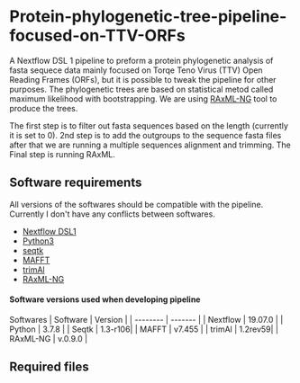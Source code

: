 # Protein-phylogenetic-tree-pipeline-focused-on-TTV-ORFs
A Nextflow DSL 1 pipeline to preform a protein phylogenetic analysis of fasta sequece data mainly focused on Torqe Teno Virus (TTV) Open Reading Frames (ORFs), but it is possible to tweak the pipeline for other purposes.
The phylogenetic trees are based on statistical metod called maximum likelihood with bootstrapping. We are using [RAxML-NG](https://academic.oup.com/bioinformatics/article/35/21/4453/5487384) tool to produce the trees. 

The first step is to filter out fasta sequences based on the length (currently it is set to 0). 
2nd step is to add the outgroups to the sequence fasta files after that we are running a multiple sequences alignment and trimming. 
The Final step is running RAxML.

 ## Software requirements 
 All versions of the softwares should be compatible with the pipeline. Currently I don't have any conflicts between softwares. 
 - [Nextflow DSL1](https://www.nextflow.io/)
 - [Python3](https://www.python.org/downloads/)
 - [seqtk](https://github.com/lh3/seqtk)
 - [MAFFT](https://mafft.cbrc.jp/alignment/software/)
 - [trimAl](http://trimal.cgenomics.org/)
 - [RAxML-NG](https://github.com/amkozlov/raxml-ng)

#### Software versions used when developing pipeline
Softwares
| Software | Version |
| -------- | ------- |
| Nextflow | 19.07.0 |
| Python   | 3.7.8   |
| Seqtk    | 1.3-r106|
| MAFFT    | v7.455  |
| trimAl   | 1.2rev59|
| RAxML-NG | v.0.9.0 |

## Required files

